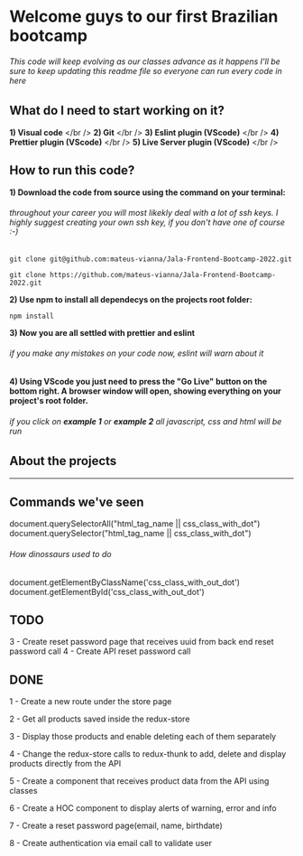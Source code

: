 # Welcome guys to our first Brazilian bootcamp

###### This code will keep evolving as our classes advance as it happens I'll be sure to keep updating this readme file so everyone can run every code in here

## What do I need to start working on it?

**1) Visual code** </br />
**2) Git** </br />
**3) Eslint plugin (VScode)** </br />
**4) Prettier plugin (VScode)** </br />
**5) Live Server plugin (VScode)** </br />

## How to run this code?

**1) Download the code from source using the command on your terminal:**

###### throughout your career you will most likekly deal with a lot of ssh keys. I highly suggest creating your own ssh key, if you don't have one of course :-)

`git clone git@github.com:mateus-vianna/Jala-Frontend-Bootcamp-2022.git`

`git clone https://github.com/mateus-vianna/Jala-Frontend-Bootcamp-2022.git`

**2) Use npm to install all dependecys on the projects root folder:**

`npm install`

**3) Now you are all settled with prettier and eslint**

###### if you make any mistakes on your code now, eslint will warn about it

**4) Using VScode you just need to press the "Go Live" button on the bottom right. A browser window will open, showing everything on your project's root folder.**

###### if you click on **example 1** or **example 2** all javascript, css and html will be run

## About the projects

---

## Commands we've seen

document.querySelectorAll("html_tag_name || css_class_with_dot")
document.querySelector("html_tag_name || css_class_with_dot")

###### How dinossaurs used to do

document.getElementByClassName('css_class_with_out_dot')
document.getElementById('css_class_with_out_dot')

## TODO

3 - Create reset password page that receives uuid from back end reset password call
4 - Create API reset password call

## DONE

1 - Create a new route under the store page

2 - Get all products saved inside the redux-store

3 - Display those products and enable deleting each of them separately

4 - Change the redux-store calls to redux-thunk to add, delete and display products directly from the API

5 - Create a component that receives product data from the API using classes

6 - Create a HOC component to display alerts of warning, error and info

7 - Create a reset password page(email, name, birthdate)

8 - Create authentication via email call to validate user
